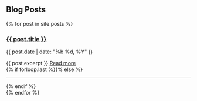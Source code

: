 ## Blog Posts

{% for post in site.posts %}
<article class="{% if forloop.first %}first{% elsif forloop.last %}last{% else %}middle{% endif %}">
		<div class="article-head">
			<h3 class="title"><a href="{{ post.url }}" class="js-pjax">{{ post.title }}</a></h3>
			<p class="date">{{ post.date | date: "%b %d, %Y" }}</p>
		</div><!--/.article-head-->
		<div class="article-content">
		{{ post.excerpt }}
		<a href="{{ post.url }}" class="full-post-link js-pjax">Read more</a>	
		</div><!--/.article-content-->
{% if forloop.last %}{% else %}<hr/>{% endif %}
	</article>
{% endfor %}